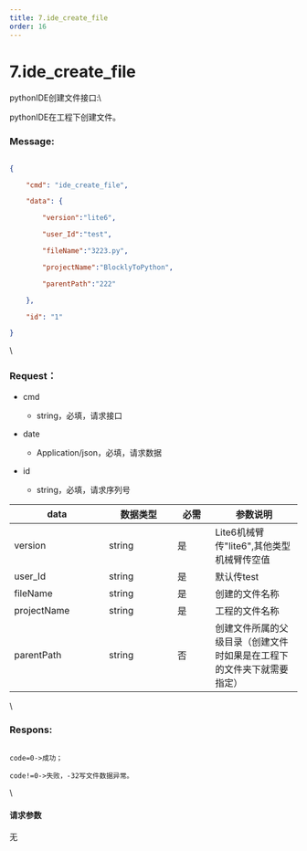 ```yaml
---
title: 7.ide_create_file
order: 16
---
```

# 7.ide\_create\_file



 



pythonIDE创建文件接口:\

pythonIDE在工程下创建文件。



### Message:  



```json

{

    "cmd": "ide_create_file",

    "data": {

        "version":"lite6",

        "user_Id":"test",

        "fileName":"3223.py",

        "projectName":"BlocklyToPython",

        "parentPath":"222"

    },

    "id": "1"

}

```



\





### Request：    



* cmd

  * string，必填，请求接口

* date

  * Application/json，必填，请求数据

* id

  * string，必填，请求序列号



<table><thead><tr><th width="150">data</th><th width="104">数据类型</th><th width="50">必需</th><th>参数说明</th></tr></thead><tbody><tr><td>version</td><td>string</td><td>是</td><td>Lite6机械臂传"lite6",其他类型机械臂传空值</td></tr><tr><td>user_Id</td><td>string</td><td>是</td><td>默认传test</td></tr><tr><td>fileName</td><td>string</td><td>是</td><td>创建的文件名称</td></tr><tr><td>projectName</td><td>string</td><td>是</td><td>工程的文件名称</td></tr><tr><td>parentPath</td><td>string</td><td>否</td><td>创建文件所属的父级目录（创建文件时如果是在工程下的文件夹下就需要指定）</td></tr></tbody></table>



\





### Respons:     



```

code=0->成功；

code!=0->失败，-32写文件数据异常。

```



\





#### 请求参数



无
